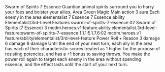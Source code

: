 <ability>
  <name>Swarm of Spirits</name>
  <cost>7 Essence</cost>
  <flavor>Guardian animal spirits surround you to harry your foes and bolster your allies.</flavor>
  <keywords>
    <keyword>Area</keyword>
    <keyword>Green</keyword>
    <keyword>Magic</keyword>
  </keywords>
  <type>Main action</type>
  <distance>3 aura</distance>
  <target>Each enemy in the area</target>
  <metadata>
    <class>elementalist</class>
    <cost>7 Essence</cost>
    <cost_amount>7</cost_amount>
    <cost_resource>Essence</cost_resource>
    <feature_type>ability</feature_type>
    <file_dpath>Elementalist/3rd-Level Features</file_dpath>
    <item_id>swarm-of-spirits-7-essence</item_id>
    <item_index>02</item_index>
    <item_name>Swarm of Spirits (7 Essence)</item_name>
    <level>3</level>
    <scc>mcdm.heroes.v1:feature.ability.elementalist.3rd-level-feature:swarm-of-spirits-7-essence</scc>
    <scdc>1.1.1:5.1.7.6:02</scdc>
    <source>mcdm.heroes.v1</source>
    <type>feature/ability/elementalist/3rd-level-feature</type>
  </metadata>
  <effects>
    <effect type="roll">
      <roll>Power Roll + Reason</roll>
      <t1>3 damage</t1>
      <t2>6 damage</t2>
      <t3>9 damage</t3>
    </effect>
    <effect type="mundane">Until the end of your next turn, each ally in the area has each of their characteristic scores treated as 1 higher for the purpose of resisting potencies, and has a +1 bonus to saving throws.</effect>
    <effect type="mundane" name="Persistent 1">You make the power roll again to target each enemy in the area without spending essence, and the effect lasts until the start of your next turn.</effect>
  </effects>
</ability>
